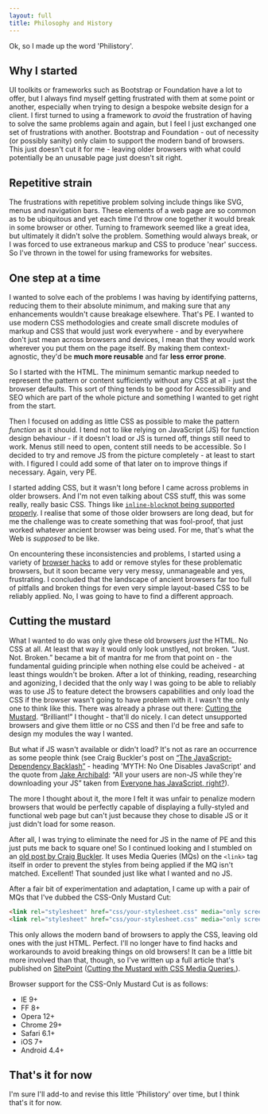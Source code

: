 ```yaml
---
layout: full
title: Philosophy and History
---
```


Ok, so I made up the word 'Philistory'.

Why I started
-------------

UI toolkits or frameworks such as Bootstrap or Foundation have a lot to offer, but I always find myself getting frustrated with them at some point or another, especially when trying to design a bespoke website design for a client. I first turned to using a framework to _avoid_ the frustration of having to solve the same problems again and again, but I feel I just exchanged one set of frustrations with another. Bootstrap and Foundation - out of necessity (or possibly sanity) only claim to support the modern band of browsers. This just doesn't cut it for me - leaving older browsers with what could potentially be an unusable page just doesn't sit right.

Repetitive strain
-----------------

The frustrations with repetitive problem solving include things like SVG, menus and navigation bars. These elements of a web page are so common as to be ubiquitous and yet each time I'd throw one together it would break in some browser or other. Turning to framework seemed like a great idea, but ultimately it didn't solve the problem. Something would always break, or I was forced to use extraneous markup and CSS to produce 'near' success. So I've thrown in the towel for using frameworks for websites.

One step at a time
------------------

I wanted to solve each of the problems I was having by identifying patterns, reducing them to their absolute minimum, and making sure that any enhancements wouldn't cause breakage elsewhere. That's PE. I wanted to use modern CSS methodologies and create small discrete modules of markup and CSS that would just work everywhere - and by everywhere don't just mean across browsers and devices, I mean that they would work wherever you put them on the page itself. By making them context-agnostic, they'd be **much more reusable** and far **less error prone**.

So I started with the HTML. The minimum semantic markup needed to represent the pattern or content sufficiently without any CSS at all - just the browser defaults. This sort of thing tends to be good for Accessibility and SEO which are part of the whole picture and something I wanted to get right from the start.

Then I focused on adding as little CSS as possible to make the pattern _function_ as it should. I tend not to like relying on JavaScript (JS) for function design behaviour - if it doesn't load or JS is turned off, things still need to work. Menus still need to open, content still needs to be accessible. So I decided to try and remove JS from the picture completely - at least to start with. I figured I could add some of that later on to improve things if necessary. Again, very PE.

I started adding CSS, but it wasn't long before I came across problems in older browsers. And I'm not even talking about CSS stuff, this was some really, really basic CSS. Things like [`inline-block`](http://caniuse.com/#feat=inline-block)[not being supported properly](https://blog.mozilla.org/webdev/2009/02/20/cross-browser-inline-block/). I realise that some of those older browsers are long dead, but for me the challenge was to create something that was fool-proof, that just worked whatever ancient browser was being used. For me, that's what the Web is _supposed_ to be like.

On encountering these inconsistencies and problems, I started using a variety of [browser hacks](http://browserhacks.com/) to add or remove styles for these problematic browsers, but it soon became very very messy, unmanageable and yes, frustrating. I concluded that the landscape of ancient browsers far too full of pitfalls and broken things for even very simple layout-based CSS to be reliably applied. No, I was going to have to find a different approach.

Cutting the mustard
-------------------

What I wanted to do was only give these old browsers _just_ the HTML. No CSS at all. At least that way it would only look unstlyed, not broken. “Just. Not. Broken.” became a bit of mantra for me from that point on - the fundamental guiding principle when nothing else could be acheived - at least things wouldn't be broken. After a lot of thinking, reading, researching and agonizing, I decided that the only way I was going to be able to reliably was to use JS to feature detect the browsers capabilities and only load the CSS if the browser wasn't going to have problem with it. I wasn't the only one to think like this. There was already a phrase out there: [Cutting the Mustard](http://responsivenews.co.uk/post/18948466399/cutting-the-mustard). “Brilliant!” I thought - that'll do nicely. I can detect unsupported browsers and give them little or no CSS and then I'd be free and safe to design my modules the way I wanted.

But what if JS wasn't available or didn't load? It's not as rare an occurrence as some people think (see Craig Buckler's post on [“The JavaScript-Dependency Backlash”](http://www.sitepoint.com/javascript-dependency-backlash-myth-busting-progressive-enhancement/) - heading 'MYTH: No One Disables JavaScript' and the quote from [Jake Archibald](https://t.co/uTM3255RuW): “All your users are non-JS while they're downloading your JS” taken from [Everyone has JavaScript, right?](http://kryogenix.org/code/browser/everyonehasjs.html)).

The more I thought about it, the more I felt it was unfair to penalize modern browsers that would be perfectly capable of displaying a fully-styled and functional web page but can't just because they chose to disable JS or it just didn't load for some reason. 

After all, I was trying to eliminate the need for JS in the name of PE and this just puts me back to square one! So I continued looking and I stumbled on an [old post by Craig Buckler](http://www.sitepoint.com/support-old-browsers-responsive-web-design/). It uses Media Queries (MQs) on the `<link>` tag itself in order to prevent the styles from being applied if the MQ isn't matched. Excellent! That sounded just like what I wanted and no JS. 

After a fair bit of experimentation and adaptation, I came up with a pair of MQs that I've dubbed the CSS-Only Mustard Cut:

~~~ html
<link rel="stylesheet" href="css/your-stylesheet.css" media="only screen and (min-resolution: 0.1dpcm)">
<link rel="stylesheet" href="css/your-stylesheet.css" media="only screen and (-webkit-min-device-pixel-ratio:0) and (min-color-index:0)">
~~~

This only allows the modern band of browsers to apply the CSS, leaving old ones with the just HTML. Perfect. I'll no longer have to find hacks and workarounds to avoid breaking things on old browsers! It can be a little bit more involved than that, though, so I've written up a full article that's published on [SitePoint](http://www.sitepoint.com) ([Cutting the Mustard with CSS Media Queries.](http://www.sitepoint.com/cutting-the-mustard-with-css-media-queries/)).

Browser support for the CSS-Only Mustard Cut is as follows:

*   IE 9+
*   FF 8+
*   Opera 12+
*   Chrome 29+
*   Safari 6.1+
*   iOS 7+
*   Android 4.4+


That's it for now
-----------------

I'm sure I'll add-to and revise this little 'Philistory' over time, but I think that's it for now.